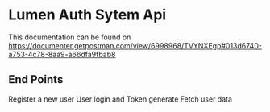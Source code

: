 # Lumen Auth Sytem Api

This documentation can be found on https://documenter.getpostman.com/view/6998968/TVYNXEgp#013d6740-a753-4c78-8aa9-a66dfa9fbab8

## End Points 

Register a new user
User login and Token generate
Fetch user data
